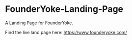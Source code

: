 # FounderYoke-Landing-Page
A Landing Page for FounderYoke.

Find the live land page here: https://www.founderyoke.com/
